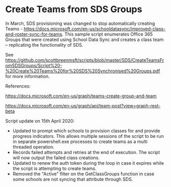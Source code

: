 # Create Teams from SDS Groups
In March, SDS provisioning was changed to stop automatically creating Teams - https://docs.microsoft.com/en-us/schooldatasync/improved-class-and-roster-sync-for-teams.
This sample script enumerates Office 365 Groups that were created using School Data Sync and creates a class team – replicating the functionality of SDS. 


See https://github.com/scottbreenmsft/scripts/blob/master/SDS/CreateTeamsFromSDSGroups/Script%20-%20Create%20Teams%20for%20SDS%20Synchronised%20Groups.pdf for more information.

References:

https://docs.microsoft.com/en-us/graph/teams-create-group-and-team

https://docs.microsoft.com/en-us/graph/api/team-post?view=graph-rest-beta

Script update on 15th April 2020:
 - Updated to prompt which schools to provision classes for and provide progress indicators. This allows multiple sessions of the script to be run in separate powershell.exe processes to create teams as a multi threaded operation.
 - Records failed attempts and retries at the end of execution. The script will now output the failed class creations.
 - Updated to renew the auth token during the loop in case it expires while the script is attempting to create teams.
 - Removed the "Active" filter on the GetClassGroups function in case some schools are not syncing that attribute through SDS.
